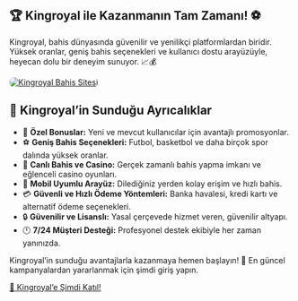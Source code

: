 <section class="kingroyal-betting-site">
    <h1>🏆 Kingroyal ile Kazanmanın Tam Zamanı! ⚽</h1>
    <p>Kingroyal, bahis dünyasında güvenilir ve yenilikçi platformlardan biridir. Yüksek oranlar, geniş bahis seçenekleri ve kullanıcı dostu arayüzüyle, heyecan dolu bir deneyim sunuyor. 📈💰</p>
<a href="https://t.me/+vT5xydT9LLBlMzA0" title="Kingroyal’e Katıl">
    <img src="https://i.ibb.co/5K7Ks6w/zzzz3.gif" alt="Kingroyal Bahis Sitesi" style="max-width:100%; height:auto; border-radius:8px;">
</a>
<section class="kingroyal-features">
    <h2>🌟 Kingroyal’in Sunduğu Ayrıcalıklar</h2>
    <ul>
        <li>🎁 <strong>Özel Bonuslar:</strong> Yeni ve mevcut kullanıcılar için avantajlı promosyonlar.</li>
        <li>⚽ <strong>Geniş Bahis Seçenekleri:</strong> Futbol, basketbol ve daha birçok spor dalında yüksek oranlar.</li>
        <li>🎲 <strong>Canlı Bahis ve Casino:</strong> Gerçek zamanlı bahis yapma imkanı ve eğlenceli casino oyunları.</li>
        <li>📱 <strong>Mobil Uyumlu Arayüz:</strong> Dilediğiniz yerden kolay erişim ve hızlı bahis.</li>
        <li>💳 <strong>Güvenli ve Hızlı Ödeme Yöntemleri:</strong> Banka havalesi, kredi kartı ve alternatif ödeme seçenekleri.</li>
        <li>🔒 <strong>Güvenilir ve Lisanslı:</strong> Yasal çerçevede hizmet veren, güvenilir altyapı.</li>
        <li>🕛 <strong>7/24 Müşteri Desteği:</strong> Profesyonel destek ekibiyle her zaman yanınızda.</li>
    </ul>
</section>

<section class="kingroyal-cta">
    <p>Kingroyal’in sunduğu avantajlarla kazanmaya hemen başlayın! 🚀 En güncel kampanyalardan yararlanmak için şimdi giriş yapın.</p>
    <a href="https://t.me/+vT5xydT9LLBlMzA0" class="join-button">🔗 Kingroyal’e Şimdi Katıl!</a>
</section>
